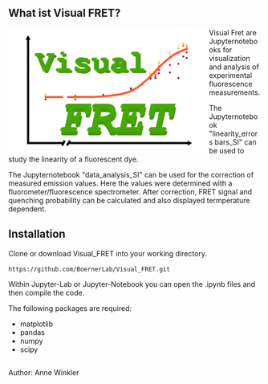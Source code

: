 

## What ist Visual FRET?
<img align="left" width="400px" src="docs/images/VisualFretLogo.png">

Visual Fret are Jupyternotebooks for visualization and analysis of experimental fluorescence measurements.

The Jupyternotebook "linearity_errors bars_SI" can be used to study the linearity of a fluorescent dye.

The Jupyternotebook "data_analysis_SI" can be used for the correction of measured emission values. Here the values were determined with a fluorometer/fluorescence spectrometer. After correction, FRET signal and quenching probability can be calculated and also displayed termperature dependent. 

## Installation

Clone or download Visual_FRET into your working directory.
```
https://github.com/BoernerLab/Visual_FRET.git
```
Within Jupyter-Lab or Jupyter-Notebook you can open the .ipynb files and then compile the code.

The following packages are required:
- matplotlib
- pandas
- numpy
- scipy

##

Author: Anne Winkler
